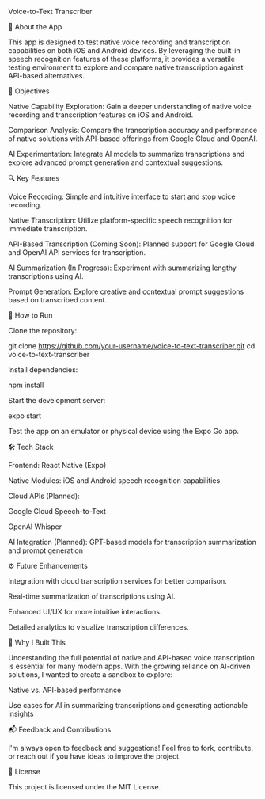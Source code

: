 Voice-to-Text Transcriber

📱 About the App

This app is designed to test native voice recording and transcription capabilities on both iOS and Android devices. By leveraging the built-in speech recognition features of these platforms, it provides a versatile testing environment to explore and compare native transcription against API-based alternatives.

🎯 Objectives

Native Capability Exploration: Gain a deeper understanding of native voice recording and transcription features on iOS and Android.

Comparison Analysis: Compare the transcription accuracy and performance of native solutions with API-based offerings from Google Cloud and OpenAI.

AI Experimentation: Integrate AI models to summarize transcriptions and explore advanced prompt generation and contextual suggestions.

🔍 Key Features

Voice Recording: Simple and intuitive interface to start and stop voice recording.

Native Transcription: Utilize platform-specific speech recognition for immediate transcription.

API-Based Transcription (Coming Soon): Planned support for Google Cloud and OpenAI API services for transcription.

AI Summarization (In Progress): Experiment with summarizing lengthy transcriptions using AI.

Prompt Generation: Explore creative and contextual prompt suggestions based on transcribed content.

🚀 How to Run

Clone the repository:

git clone https://github.com/your-username/voice-to-text-transcriber.git
cd voice-to-text-transcriber

Install dependencies:

npm install

Start the development server:

expo start

Test the app on an emulator or physical device using the Expo Go app.

🛠️ Tech Stack

Frontend: React Native (Expo)

Native Modules: iOS and Android speech recognition capabilities

Cloud APIs (Planned):

Google Cloud Speech-to-Text

OpenAI Whisper

AI Integration (Planned): GPT-based models for transcription summarization and prompt generation

⚙️ Future Enhancements

Integration with cloud transcription services for better comparison.

Real-time summarization of transcriptions using AI.

Enhanced UI/UX for more intuitive interactions.

Detailed analytics to visualize transcription differences.

🤔 Why I Built This

Understanding the full potential of native and API-based voice transcription is essential for many modern apps. With the growing reliance on AI-driven solutions, I wanted to create a sandbox to explore:

Native vs. API-based performance

Use cases for AI in summarizing transcriptions and generating actionable insights

📬 Feedback and Contributions

I'm always open to feedback and suggestions! Feel free to fork, contribute, or reach out if you have ideas to improve the project.

📄 License

This project is licensed under the MIT License.

